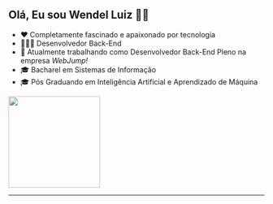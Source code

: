## Olá, Eu sou Wendel Luiz 👾🤟

- ❤️ Completamente fascinado e apaixonado por tecnologia
- 👨🏽‍💻 Desenvolvedor Back-End
- 💼 Atualmente trabalhando como Desenvolvedor Back-End Pleno na empresa <i>WebJump!</i>
- 🎓 Bacharel em Sistemas de Informação
- 🎓 Pós Graduando em Inteligência Artificial e Aprendizado de Máquina

<div>
  <a href="https://github.com/wendellunny">
  <img height="180em" src="https://github-readme-stats.vercel.app/api/top-langs/?username=wendellunny&layout=compact&langs_count=7&theme=dracula"/>
<hr>
